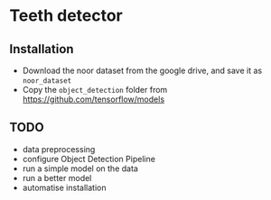 # Teeth detector

## Installation

- Download the noor dataset from the google drive, and save it as `noor_dataset`
- Copy the `object_detection` folder from https://github.com/tensorflow/models


## TODO
- data preprocessing
- configure Object Detection Pipeline
- run a simple model on the data
- run a better model
- automatise installation
